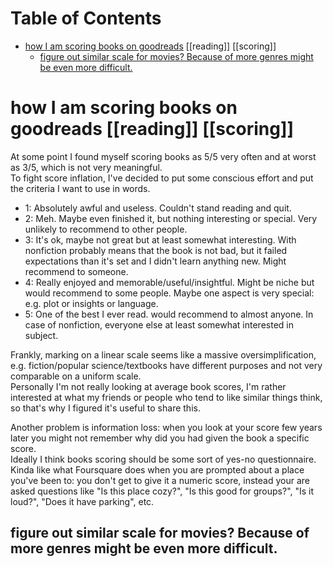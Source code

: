 
# Table of Contents

-   [how I am scoring books on goodreads](#book_scoring) [[reading]] [[scoring]]
    -   [figure out similar scale for movies? Because of more genres might be even more difficult.](#fgrtsmlrsclfrmvsbcsfmrgnrsmghtbvnmrdffclt) 





# how I am scoring books on goodreads      [[reading]] [[scoring]]

At some point I found myself scoring books as 5/5 very often and at worst as 3/5, which is not very meaningful.  
To fight score inflation, I've decided to put some conscious effort and put the criteria I want to use in words.  

-   1: Absolutely awful and useless. Couldn't stand reading and quit.
-   2: Meh. Maybe even finished it, but nothing interesting or special. Very unlikely to recommend to other people.
-   3: It's ok, maybe not great but at least somewhat interesting. With nonfiction probably means that the book is not bad, but it failed expectations than it's set and I didn't learn anything new. Might recommend to someone.
-   4: Really enjoyed and memorable/useful/insightful. Might be niche but would recommend to some people. Maybe one aspect is very special: e.g. plot or insights or language.
-   5: One of the best I ever read. would recommend to almost anyone. In case of nonfiction, everyone else at least somewhat interested in subject.

Frankly, marking on a linear scale seems like a massive oversimplification, e.g. fiction/popular science/textbooks have different purposes and not very comparable on a uniform scale.  
Personally I'm not really looking at average book scores, I'm rather interested at what my friends or people who tend to like similar things think, so that's why I figured it's useful to share this.  

Another problem is information loss: when you look at your score few years later you might not remember why did you had given the book a specific score.  
Ideally I think books scoring should be some sort of yes-no questionnaire. Kinda like what Foursquare does when you are prompted about a place you've been to: you don't get to give it a numeric score, instead your are asked questions like "Is this place cozy?", "Is this good for groups?", "Is it loud?", "Does it have parking", etc.  




## figure out similar scale for movies? Because of more genres might be even more difficult.

